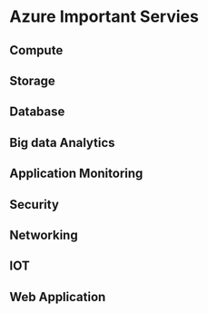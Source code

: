 # Azure Important Servies

## Compute
## Storage
## Database
## Big data Analytics
## Application Monitoring
## Security
## Networking
## IOT
## Web Application
